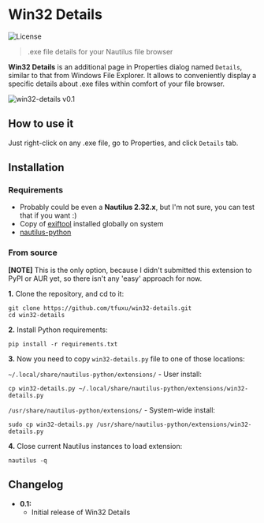 # Win32 Details
![License](https://img.shields.io/github/license/tfuxu/win32-details)

> .exe file details for your Nautilus file browser

**Win32 Details** is an additional page in Properties dialog named `Details`, similar to that from Windows File Explorer. It allows to conveniently display a specific details about .exe files within comfort of your file browser.

![win32-details v0.1](https://raw.githubusercontent.com/tfuxu/win32-details/main/data/images/win32-details-screenshot-1.png)

## How to use it
Just right-click on any .exe file, go to Properties, and click `Details` tab.

## Installation
### Requirements
* Probably could be even a **Nautilus 2.32.x**, but I'm not sure, you can test that if you want :)
* Copy of [exiftool](https://github.com/exiftool/exiftool) installed globally on system
* [nautilus-python](https://wiki.gnome.org/Projects/NautilusPython)

### From source
**[NOTE]** This is the only option, because I didn't submitted this extension to PyPI or AUR yet, so there isn't any 'easy' approach for now.

**1.** Clone the repository, and cd to it:
```
git clone https://github.com/tfuxu/win32-details.git
cd win32-details
```

**2.** Install Python requirements:
```
pip install -r requirements.txt
```

**3.** Now you need to copy `win32-details.py` file to one of those locations:

`~/.local/share/nautilus-python/extensions/` - User install:
```
cp win32-details.py ~/.local/share/nautilus-python/extensions/win32-details.py
```

`/usr/share/nautilus-python/extensions/` - System-wide install:
```
sudo cp win32-details.py /usr/share/nautilus-python/extensions/win32-details.py
```

**4.** Close current Nautilus instances to load extension:
```
nautilus -q
```

## Changelog
* **0.1:**
    * Initial release of Win32 Details